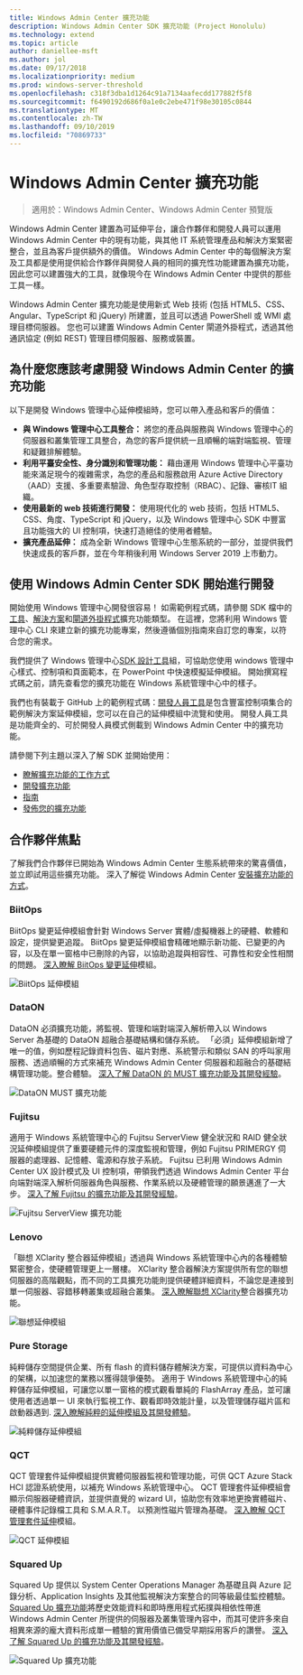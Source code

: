 ```yaml
---
title: Windows Admin Center 擴充功能
description: Windows Admin Center SDK 擴充功能 (Project Honolulu)
ms.technology: extend
ms.topic: article
author: daniellee-msft
ms.author: jol
ms.date: 09/17/2018
ms.localizationpriority: medium
ms.prod: windows-server-threshold
ms.openlocfilehash: c318f3dba1d1264c91a7134aafecdd177882f5f8
ms.sourcegitcommit: f6490192d686f0a1e0c2ebe471f98e30105c0844
ms.translationtype: MT
ms.contentlocale: zh-TW
ms.lasthandoff: 09/10/2019
ms.locfileid: "70869733"
---
```

# <a name="extensions-for-windows-admin-center"></a>Windows Admin Center 擴充功能

>適用於：Windows Admin Center、Windows Admin Center 預覽版

Windows Admin Center 建置為可延伸平台，讓合作夥伴和開發人員可以運用 Windows Admin Center 中的現有功能，與其他 IT 系統管理產品和解決方案緊密整合，並且為客戶提供額外的價值。 Windows Admin Center 中的每個解決方案及工具都是使用提供給合作夥伴與開發人員的相同的擴充性功能建置為擴充功能，因此您可以建置強大的工具，就像現今在 Windows Admin Center 中提供的那些工具一樣。

Windows Admin Center 擴充功能是使用新式 Web 技術 (包括 HTML5、CSS、Angular、TypeScript 和 jQuery) 所建置，並且可以透過 PowerShell 或 WMI 處理目標伺服器。 您也可以建置 Windows Admin Center 閘道外掛程式，透過其他通訊協定 (例如 REST) 管理目標伺服器、服務或裝置。

## <a name="why-you-should-consider-developing-an-extension-for-windows-admin-center"></a>為什麼您應該考慮開發 Windows Admin Center 的擴充功能

以下是開發 Windows 管理中心延伸模組時，您可以帶入產品和客戶的價值：

- **與 Windows 管理中心工具整合：** 將您的產品與服務與 Windows 管理中心的伺服器和叢集管理工具整合，為您的客戶提供統一且順暢的端對端監視、管理和疑難排解體驗。
- **利用平臺安全性、身分識別和管理功能：** 藉由運用 Windows 管理中心平臺功能來滿足現今的複雜需求，為您的產品和服務啟用 Azure Active Directory （AAD）支援、多重要素驗證、角色型存取控制（RBAC）、記錄、審核IT 組織。
- **使用最新的 web 技術進行開發：** 使用現代化的 web 技術，包括 HTML5、CSS、角度、TypeScript 和 jQuery，以及 Windows 管理中心 SDK 中豐富且功能強大的 UI 控制項，快速打造絕佳的使用者體驗。
- **擴充產品延伸：** 成為全新 Windows 管理中心生態系統的一部分，並提供我們快速成長的客戶群，並在今年稍後利用 Windows Server 2019 上市動力。

## <a name="start-developing-with-the-windows-admin-center-sdk"></a>使用 Windows Admin Center SDK 開始進行開發

開始使用 Windows 管理中心開發很容易！  如需範例程式碼，請參閱 SDK 檔中的[工具](develop-tool.md)、[解決方案](develop-solution.md)和[閘道外掛程式](develop-gateway-plugin.md)擴充功能類型。 在這裡，您將利用 Windows 管理中心 CLI 來建立新的擴充功能專案，然後遵循個別指南來自訂您的專案，以符合您的需求。

我們提供了 Windows 管理中心[SDK 設計工具](https://github.com/Microsoft/windows-admin-center-sdk/blob/master/WindowsAdminCenterDesignToolkit.zip)組，可協助您使用 windows 管理中心樣式、控制項和頁面範本，在 PowerPoint 中快速模擬延伸模組。 開始撰寫程式碼之前，請先查看您的擴充功能在 Windows 系統管理中心中的樣子。

我們也有裝載于 GitHub 上的範例程式碼：[開發人員工具](https://aka.ms/wacsdk)是包含豐富控制項集合的範例解決方案延伸模組，您可以在自己的延伸模組中流覽和使用。 開發人員工具是功能齊全的、可於開發人員模式側載到 Windows Admin Center 中的擴充功能。

請參閱下列主題以深入了解 SDK 並開始使用：

- [瞭解擴充功能的工作方式](understand-extensions.md)
- [開發擴充功能](developing-extensions.md)
- [指南](guides.md)
- [發佈您的擴充功能](publish-extensions.md)

## <a name="partner-spotlight"></a>合作夥伴焦點

了解我們合作夥伴已開始為 Windows Admin Center 生態系統帶來的驚喜價值，並立即試用這些擴充功能。 深入了解從 Windows Admin Center [安裝擴充功能的方式](../configure/using-extensions.md)。

### <a name="biitops"></a>BiitOps
BiitOps 變更延伸模組會針對 Windows Server 實體/虛擬機器上的硬體、軟體和設定，提供變更追蹤。 BiitOps 變更延伸模組會精確地顯示新功能、已變更的內容，以及在單一窗格中已刪除的內容，以協助追蹤與相容性、可靠性和安全性相關的問題。 [深入瞭解 BiitOps 變更延伸](case-studies/biitops.md)模組。

![BiitOps 延伸模組](../media/extensibility-overview/biitops-1.png)

### <a name="dataon"></a>DataON

DataON 必須擴充功能，將監視、管理和端對端深入解析帶入以 Windows Server 為基礎的 DataON 超融合基礎結構和儲存系統。 「必須」延伸模組新增了唯一的值，例如歷程記錄資料包告、磁片對應、系統警示和類似 SAN 的呼叫家用服務、透過順暢的方式來補充 Windows Admin Center 伺服器和超融合的基礎結構管理功能。整合體驗。 [深入了解 DataON 的 MUST 擴充功能及其開發經驗](case-studies/dataon.md)。

![DataON MUST 擴充功能](../media/extensibility-overview/dataon-must-extension.png)

### <a name="fujitsu"></a>Fujitsu

適用于 Windows 系統管理中心的 Fujitsu ServerView 健全狀況和 RAID 健全狀況延伸模組提供了重要硬體元件的深度監視和管理，例如 Fujitsu PRIMERGY 伺服器的處理器、記憶體、電源和存放子系統。 Fujitsu 已利用 Windows Admin Center UX 設計模式及 UI 控制項，帶領我們透過 Windows Admin Center 平台向端對端深入解析伺服器角色與服務、作業系統以及硬體管理的願景邁進了一大步。 [深入了解 Fujitsu 的擴充功能及其開發經驗](case-studies/fujitsu.md)。

![Fujitsu ServerView 擴充功能](../media/extensibility-overview/fujitsu-serverview-extension.png)

### <a name="lenovo"></a>Lenovo

「聯想 XClarity 整合器延伸模組」透過與 Windows 系統管理中心內的各種體驗緊密整合，使硬體管理更上一層樓。 XClarity 整合器解決方案提供所有您的聯想伺服器的高階觀點，而不同的工具擴充功能則提供硬體詳細資料，不論您是連接到單一伺服器、容錯移轉叢集或超融合叢集。 [深入瞭解聯想 XClarity](case-studies/lenovo.md)整合器擴充功能。

![聯想延伸模組](../media/extensibility-overview/lenovo-extension.png)

### <a name="pure-storage"></a>Pure Storage

純粹儲存空間提供企業、所有 flash 的資料儲存體解決方案，可提供以資料為中心的架構，以加速您的業務以獲得競爭優勢。 適用于 Windows 系統管理中心的純粹儲存延伸模組，可讓您以單一窗格的模式觀看單純的 FlashArray 產品，並可讓使用者透過單一 UI 來執行監視工作、觀看即時效能計量，以及管理儲存磁片區和啟動器遇到. [深入瞭解純粹的延伸模組及其開發體驗](case-studies/purestorage.md)。

![純粹儲存延伸模組](../media/extensibility-overview/purestorage-extension.png)

### <a name="qct"></a>QCT

QCT 管理套件延伸模組提供實體伺服器監視和管理功能，可供 QCT Azure Stack HCI 認證系統使用，以補充 Windows 系統管理中心。 QCT 管理套件延伸模組會顯示伺服器硬體資訊，並提供直覺的 wizard UI，協助您有效率地更換實體磁片、硬體事件記錄檔工具和 S.M.A.R.T。 以預測性磁片管理為基礎。 [深入瞭解 QCT 管理套件延伸](case-studies/qct.md)模組。

![QCT 延伸模組](../media/extensibility-overview/qct-extension.png)

### <a name="squared-up"></a>Squared Up

Squared Up 提供以 System Center Operations Manager 為基礎且與 Azure 記錄分析、Application Insights 及其他監視解決方案整合的同等級最佳監控體驗。 [Squared Up 擴充功能](https://squaredup.com/product/honolulu/windows-admin-center-extension/?utm_source=microsoft-docs&utm_medium=public-relations&utm_campaign=honolulu)將歷史效能資料和即時應用程式拓撲與相依性帶進 Windows Admin Center 所提供的伺服器及叢集管理內容中，而其可使許多來自相異來源的龐大資料形成單一體驗的實用價值已備受早期採用客戶的讚譽。 [深入了解 Squared Up 的擴充功能及其開發經驗](case-studies/squared-up.md)。

![Squared Up 擴充功能](../media/extensibility-overview/squaredup-extension.png)